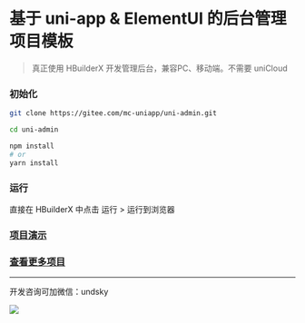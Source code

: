 # 基于 uni-app & ElementUI 的后台管理项目模板

> 真正使用 HBuilderX 开发管理后台，兼容PC、移动端。不需要 uniCloud

### 初始化

```bash
git clone https://gitee.com/mc-uniapp/uni-admin.git

cd uni-admin

npm install
# or
yarn install
```

### 运行

直接在 HBuilderX 中点击 运行 > 运行到浏览器

### [项目演示](https://admin.cloud.undsky.com/)

### [查看更多项目](https://www.undsky.com)

-------
开发咨询可加微信：undsky

![](https://undsky.com/public/img/wx.jpeg)